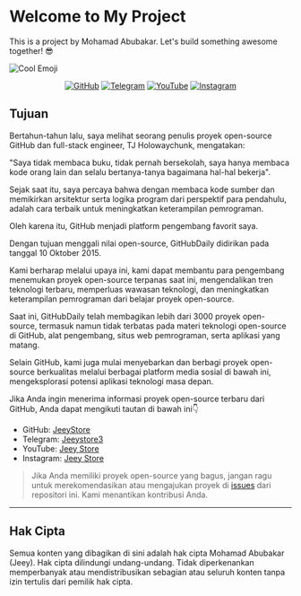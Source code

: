 # Welcome to My Project

This is a project by Mohamad Abubakar. Let's build something awesome together! 😎

![Cool Emoji](https://path-to-your-image.com/cool-emoji.png)

<p align="center">
  <a href="https://github.com/Mohamad99-gtub/Sosial-media-"><img src="https://img.shields.io/badge/GitHub-JeeyStore-blue" alt="GitHub"></a>
  <a href="https://t.me/Jeeystore3"><img src="https://img.shields.io/badge/Telegram-Jeeystore3-lightblue" alt="Telegram"></a>
  <a href="https://youtube.com/@jeey_store?si=Bv68Q9af_28_gOMl"><img src="https://img.shields.io/badge/YouTube-JeeyStore-red" alt="YouTube"></a>
  <a href="https://www.instagram.com/jeey_store01"><img src="https://img.shields.io/badge/Instagram-JeeyStore-orange" alt="Instagram"></a>
</p>

## Tujuan

Bertahun-tahun lalu, saya melihat seorang penulis proyek open-source GitHub dan full-stack engineer, TJ Holowaychunk, mengatakan:

"Saya tidak membaca buku, tidak pernah bersekolah, saya hanya membaca kode orang lain dan selalu bertanya-tanya bagaimana hal-hal bekerja".

Sejak saat itu, saya percaya bahwa dengan membaca kode sumber dan memikirkan arsitektur serta logika program dari perspektif para pendahulu, adalah cara terbaik untuk meningkatkan keterampilan pemrograman.

Oleh karena itu, GitHub menjadi platform pengembang favorit saya.

Dengan tujuan menggali nilai open-source, GitHubDaily didirikan pada tanggal 10 Oktober 2015.

Kami berharap melalui upaya ini, kami dapat membantu para pengembang menemukan proyek open-source terpanas saat ini, mengendalikan tren teknologi terbaru, memperluas wawasan teknologi, dan meningkatkan keterampilan pemrograman dari belajar proyek open-source.

Saat ini, GitHubDaily telah membagikan lebih dari 3000 proyek open-source, termasuk namun tidak terbatas pada materi teknologi open-source di GitHub, alat pengembang, situs web pemrograman, serta aplikasi yang matang.

Selain GitHub, kami juga mulai menyebarkan dan berbagi proyek open-source berkualitas melalui berbagai platform media sosial di bawah ini, mengeksplorasi potensi aplikasi teknologi masa depan.

Jika Anda ingin menerima informasi proyek open-source terbaru dari GitHub, Anda dapat mengikuti tautan di bawah ini👇

- GitHub: [JeeyStore](https://github.com/Mohamad99-gtub/Sosial-media-)
- Telegram: [Jeeystore3](https://t.me/Jeeystore3)
- YouTube: [Jeey Store](https://youtube.com/@jeey_store?si=Bv68Q9af_28_gOMl)
- Instagram: [Jeey Store](https://www.instagram.com/jeey_store01)

> Jika Anda memiliki proyek open-source yang bagus, jangan ragu untuk merekomendasikan atau mengajukan proyek di [issues](https://github.com/GitHubDaily/GitHubDaily/issues/new) dari repositori ini. Kami menantikan kontribusi Anda.

---

## Hak Cipta

Semua konten yang dibagikan di sini adalah hak cipta Mohamad Abubakar (Jeey). Hak cipta dilindungi undang-undang. Tidak diperkenankan memperbanyak atau mendistribusikan sebagian atau seluruh konten tanpa izin tertulis dari pemilik hak cipta.
